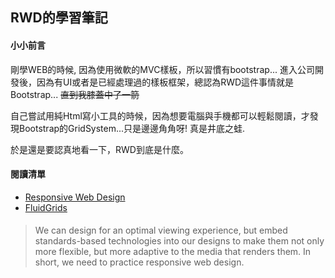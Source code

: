 ## RWD的學習筆記

#### 小小前言
剛學WEB的時候, 因為使用微軟的MVC樣板，所以習慣有bootstrap...
進入公司開發後，因為有UI或者是已經處理過的樣板框架，總認為RWD這件事情就是Bootstrap...
~~直到我膝蓋中了一箭~~

自己嘗試用純Html寫小工具的時候，因為想要電腦與手機都可以輕鬆閱讀，才發現Bootstrap的GridSystem...只是邊邊角角呀!
真是井底之蛙.

於是還是要認真地看一下，RWD到底是什麼。

#### 閱讀清單
* [Responsive Web Design](https://alistapart.com/article/responsive-web-design)
* [FluidGrids](https://alistapart.com/article/fluidgrids/)



####
> We can design for an optimal viewing experience, 
> but embed standards-based technologies into our designs to make them not only more flexible, 
> but more adaptive to the media that renders them. 
> In short, we need to practice responsive web design.
